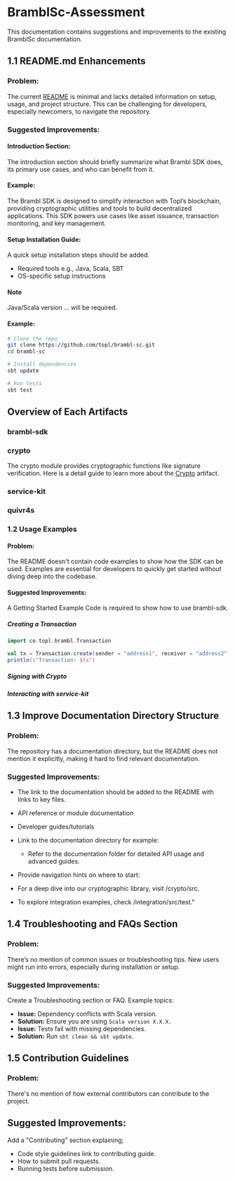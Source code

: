# BramblSc-Assessment
This documentation contains suggestions and improvements to the existing BramblSc documentation.


## 1.1 README.md Enhancements
### Problem:
The current [README](https://github.com/Topl/BramblSc) is minimal and lacks detailed information on setup, usage, and project structure. This can be challenging for developers, especially newcomers, to navigate the repository.

### Suggested Improvements:
#### Introduction Section:
The introduction section should briefly summarize what Brambl SDK does, its primary use cases, and who can benefit from it.

#### Example:

The Brambl SDK is designed to simplify interaction with Topl’s blockchain, providing cryptographic utilities and tools to build decentralized applications. This SDK powers use cases like asset issuance, transaction monitoring, and key management.

#### Setup Installation Guide:
A quick setup installation steps should be added.

- Required tools e.g., Java, Scala, SBT
- OS-specific setup instructions

#### Note
Java/Scala version ... will be required.


#### Example:
```bash
# Clone the repo
git clone https://github.com/topl/brambl-sc.git
cd brambl-sc

# Install dependencies
sbt update

# Run tests
sbt test
```

## Overview of Each Artifacts

### brambl-sdk

### crypto
The crypto module provides cryptographic functions like signature verification. Here is a detail guide to learn more about the [Crypto]() artifact.

### service-kit

### quivr4s

### 1.2 Usage Examples
#### Problem:
The README doesn't contain code examples to show how the SDK can be used. Examples are essential for developers to quickly get started without diving deep into the codebase.

#### Suggested Improvements:
A Getting Started Example Code is required to show how to use brambl-sdk.

##### Creating a Transaction

```scala
import co.topl.brambl.Transaction

val tx = Transaction.create(sender = "address1", receiver = "address2", amount = 100)
println(s"Transaction: $tx")
```
##### Signing with Crypto

##### Interacting with service-kit


## 1.3 Improve Documentation Directory Structure
### Problem:
The repository has a documentation directory, but the README does not mention it explicitly, making it hard to find relevant documentation.

### Suggested Improvements:
- The link to the documentation should be added to the README with links to key files.
- API reference or module documentation
- Developer guides/tutorials
- Link to the documentation directory for example:
  - Refer to the documentation folder for detailed API usage and advanced guides.

- Provide navigation hints on where to start:
 - For a deep dive into our cryptographic library, visit /crypto/src.
 - To explore integration examples, check /integration/src/test."
   
## 1.4 Troubleshooting and FAQs Section
### Problem:
There’s no mention of common issues or troubleshooting tips. New users might run into errors, especially during installation or setup.

### Suggested Improvements:
Create a Troubleshooting section or FAQ. Example topics:
- **Issue:** Dependency conflicts with Scala version.
- **Solution:** Ensure you are using `Scala version X.X.X.`
- **Issue:** Tests fail with missing dependencies.
- **Solution:** Run `sbt clean && sbt update`.
  
## 1.5 Contribution Guidelines
### Problem:
There's no mention of how external contributors can contribute to the project.

## Suggested Improvements:
Add a "Contributing" section explaining;
- Code style guidelines link to contributing guide.
- How to submit pull requests.
- Running tests before submission.
  
